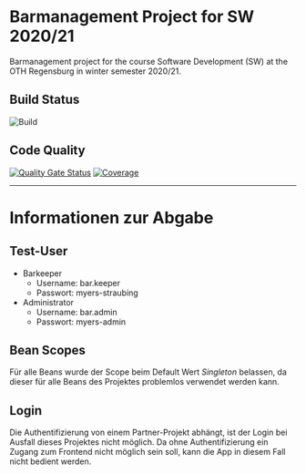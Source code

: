 # Barmanagement Project for SW 2020/21

Barmanagement project for the course Software Development (SW) at the OTH Regensburg in winter semester 2020/21.

## Build Status

![Build](https://github.com/SRTigers98/othr-sw-barmanagement/workflows/Build/badge.svg)

## Code Quality

[![Quality Gate Status](https://sonarcloud.io/api/project_badges/measure?project=SRTigers98_othr-sw-barmanagement&metric=alert_status)](https://sonarcloud.io/dashboard?id=SRTigers98_othr-sw-barmanagement)
[![Coverage](https://sonarcloud.io/api/project_badges/measure?project=SRTigers98_othr-sw-barmanagement&metric=coverage)](https://sonarcloud.io/dashboard?id=SRTigers98_othr-sw-barmanagement)

---

# Informationen zur Abgabe

## Test-User

* Barkeeper
    * Username: bar.keeper
    * Passwort: myers-straubing
* Administrator
    * Username: bar.admin
    * Passwort: myers-admin

## Bean Scopes

Für alle Beans wurde der Scope beim Default Wert *Singleton* belassen, da dieser für alle Beans des Projektes problemlos
verwendet werden kann.

## Login

Die Authentifizierung von einem Partner-Projekt abhängt, ist der Login bei Ausfall dieses Projektes nicht möglich.
Da ohne Authentifizierung ein Zugang zum Frontend nicht möglich sein soll, kann die App in diesem Fall nicht bedient werden.

